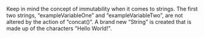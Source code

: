 Keep in mind the concept of immutability when it comes to strings. The first two strings, “exampleVariableOne” and “exampleVariableTwo”, are not altered by the action of “concat()”. A brand new “String” is created that is made up of the characters "Hello World!".

